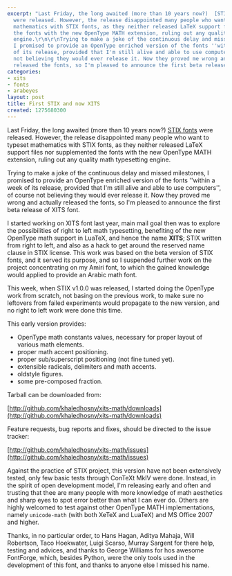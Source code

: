 ```yaml
---
excerpt: "Last Friday, the long awaited (more than 10 years now?)  [STIX fonts](http://en.wikipedia.org/wiki/STIX_Fonts_project)
  were released. However, the release disappointed many people who want to typeset
  mathematics with STIX fonts, as they neither released LaTeX support files nor supplemented
  the fonts with the new OpenType MATH extension, ruling out any quality math typesetting
  engine.\r\n\r\nTrying to make a joke of the continuous delay and missed milestones,
  I promised to provide an OpenType enriched version of the fonts ''within a week
  of its release, provided that I'm still alive and able to use computers'', of course
  not believing they would ever release it. Now they proved me wrong and actually
  released the fonts, so I'm pleased to announce the first beta release of XITS font.\r\n"
categories:
- xits
- fonts
- arabeyes
layout: post
title: First STIX and now XITS
created: 1275680300
---
```

Last Friday, the long awaited (more than 10 years now?)  [STIX fonts](http://en.wikipedia.org/wiki/STIX_Fonts_project) were released. However, the release disappointed many people who want to typeset mathematics with STIX fonts, as they neither released LaTeX support files nor supplemented the fonts with the new OpenType MATH extension, ruling out any quality math typesetting engine.

Trying to make a joke of the continuous delay and missed milestones, I promised to provide an OpenType enriched version of the fonts ''within a week of its release, provided that I'm still alive and able to use computers'', of course not believing they would ever release it. Now they proved me wrong and actually released the fonts, so I'm pleased to announce the first beta release of XITS font.
<!--break-->
I started working on XITS font last year, main mail goal then was to explore the possibilities of right to left math typesetting, benefiting of the new OpenType math support in LuaTeX, and hence the name **XITS**; STIX written from right to left, and also as a hack to get around the reserved name clause in STIX license. This work was based on the beta version of STIX fonts, and it served its purpose, and so I suspended further work on the project concentrating on my Amiri font, to which the gained knowledge would applied to provide an Arabic math font.

This week, when STIX v1‌.0.0 was released, I started doing the OpenType work from scratch, not basing on the previous work, to make sure no leftovers from failed experiments would propagate to the new version, and no right to left work were done this time.

This early version provides:

- OpenType math constants values, necessary for proper layout of various math elements.
- proper math accent positioning.
- proper sub/superscript positioning (not fine tuned yet).
- extensible radicals, delimiters and math accents.
- oldstyle figures.
- some pre-composed fraction.

Tarball can be downloaded from:

[http://github.com/khaledhosny/xits-math/downloads](http://github.com/khaledhosny/xits-math/downloads)

Feature requests, bug reports and fixes, should be directed to the issue tracker:

[http://github.com/khaledhosny/xits-math/issues](http://github.com/khaledhosny/xits-math/issues)

Against the practice of STIX project, this version have not been extensively tested, only few basic tests through ConTeXt MkIV were done. Instead, in the spirit of open development model, I'm releasing early and often and trusting that thee are many people with more knowledge of math aesthetics and sharp eyes to spot error better than what I can ever do. Others are highly welcomed to test against other OpenType MATH implementations, namely `unicode-math` (with both XeTeX and LuaTeX) and MS Office 2007 and higher.

Thanks, in no particular order, to Hans Hagan, Aditya Mahaja, Will Robertson, Taco Hoekwater, Luigi Scarso, Murray Sargent for there help, testing and advices, and thanks to George Williams for hos awesome FontForge, which, besides Python, were the only tools used in the development of this font, and thanks to anyone else I missed his name.

